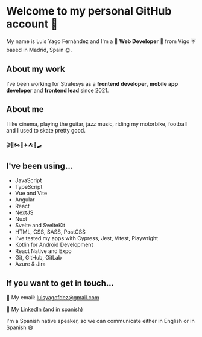 # Welcome to my personal GitHub account 🤗

My name is Luis Yago Fernández and I'm a 🔮 __Web Developer__ 🔮 from Vigo ☔ based in Madrid, Spain 🌞.

## About my work

I've been working for Stratesys as a __frontend developer__, __mobile app developer__ and __frontend lead__ since 2021.

## About me

I like cinema, playing the guitar, jazz music, riding my motorbike, football and I used to skate pretty good.

🎬🎸🏍🛵✈️⛺🌊🛹

## I've been using...

+ JavaScript
+ TypeScript
+ Vue and Vite
+ Angular
+ React
+ NextJS
+ Nuxt
+ Svelte and SvelteKit
+ HTML, CSS, SASS, PostCSS
+ I've tested my apps with Cypress, Jest, Vitest, Playwright
+ Kotlin for Android Development
+ React Native and Expo
+ Git, GitHub, GitLab
+ Azure & Jira

## If you want to get in touch...

📩 My email: luisyagofdez@gmail.com

🔭 My [LinkedIn](https://www.linkedin.com/in/luis-yago-fernandez/?locale=en_US) (and [in spanish](https://www.linkedin.com/in/luis-yago-fernandez/))

I'm a Spanish native speaker, so we can communicate either in English or in Spanish 😄
